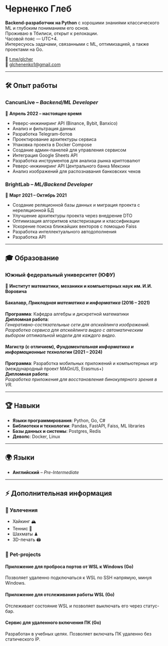# Черненко Глеб  

**Backend-разработчик на Python** с хорошими знаниями классического ML и глубоким пониманием его основ.  
Проживаю в Тбилиси, открыт к релокации.  
Часовой пояс — UTC+4.  
Интересуюсь задачами, связанными с ML, оптимизацией, а также проектами на Go.  

📩 [t.me/glcher](https://t.me/glcher)  
📧 glchenenko1@gmail.com  

---

## 🛠 Опыт работы  

### **CancunLive** – *Backend/ML Developer*  
📅 **Апрель 2022 – настоящее время**  

- Реверс-инжиниринг API (Binance, Bybit, Banxico)  
- Анализ и фильтрация данных  
- Разработка Telegram-ботов  
- Проектирование архитектуры сервиса  
- Упаковка проекта в Docker Compose  
- Создание админ-панелей для управления сервисом  
- Интеграция Google Sheets API  
- Разработка инструментов для анализа рынка криптовалют  
- Реверс-инжиниринг API Центрального банка Мексики  
- Анализ изображений для распознавания банковских чеков  

### **BrightLab** – *ML/Backend Developer*  
📅 **Март 2021 – Октябрь 2021**  

- Создание реляционной базы данных и миграция проекта с нереляционной БД  
- Улучшение архитектуры проекта через внедрение DTO  
- Оптимизация алгоритмов кластеризации и классификации  
- Ускорение поиска ближайших векторов с помощью Faiss  
- Разработка интеллектуального автодополнения  
- Разработка API  

---

## 🎓 Образование  

### **Южный федеральный университет (ЮФУ)**  
📍 **Институт математики, механики и компьютерных наук им. И.И. Воровича**  

#### Бакалавр, *Прикладная математика и информатика* (2016 – 2021)  
**Программа**: Кафедра алгебры и дискретной математики  
**Дипломная работа**:  
_Генеративно-состязательные сети для апскейлинга изображений. Разработка сервиса для апскейлинга видео с автоматическим выбором оптимальной модели для каждого видео._  

#### Магистр (с отличием), *Фундаментальная информатика и информационные технологии* (2021 – 2024)  
**Программа**: Разработка мобильных приложений и компьютерных игр (международный проект MAGnUS, Erasmus+)  
**Дипломная работа**:  
_Разработка приложения для восстановления бинокулярного зрения в VR._  

---

## 🏆 Навыки  

- **Языки программирования**: Python, Go, C#  
- **Библиотеки и технологии**: Pandas, FastAPI, Faiss, ML libraries  
- **Базы данных и системы**: Postgres, Redis  
- **Девопс**: Docker, Linux  

---

## 🌍 Языки  

- **Английский** – *Pre-Intermediate*  

---

## ⚡ Дополнительная информация  

### 🎯 Увлечения  
- Хайкинг 🏔  
- Теннис 🎾  
- Шахматы ♟  
- 3D-печать 🖨  

### 🐍 Pet-projects  

#### **Приложение для проброса портов от WSL к Windows (Go)**  
Позволяет удаленно подключаться к WSL по SSH напрямую, минуя Windows.  

#### **Приложение для отслеживания работы WSL (Go)**  
Отслеживает состояние WSL и позволяет выключать его через статус-бар.  

#### **Сервис для удаленного включения ПК (Go)**  
Разработан в учебных целях. Позволяет включать ПК удаленно без статического IP.  
